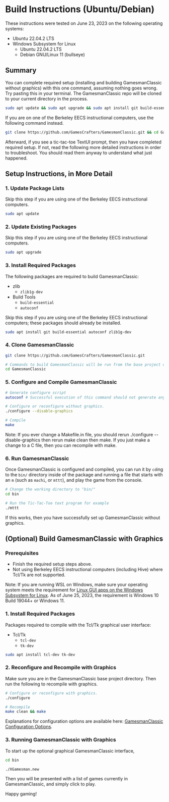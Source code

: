 # Build Instructions (Ubuntu/Debian)

These instructions were tested on June 23, 2023 on the following operating systems:
- Ubuntu 22.04.2 LTS
- Windows Subsystem for Linux
    - Ubuntu 22.04.2 LTS
    - Debian GNU/Linux 11 (bullseye)

## Summary

You can complete required setup (installing and building GamesmanClassic without graphics) with this one command, assuming nothing goes wrong. Try pasting this in your terminal. The GamesmanClassic repo will be cloned to your current directory in the process.

```bash
sudo apt update && sudo apt upgrade && sudo apt install git build-essential autoconf zlib1g-dev && git clone https://github.com/GamesCrafters/GamesmanClassic.git && cd GamesmanClassic && autoconf && ./configure --disable-graphics && make && cd bin && ./mttt
```

If you are on one of the Berkeley EECS instructional computers, use the following command instead.

```bash
git clone https://github.com/GamesCrafters/GamesmanClassic.git && cd GamesmanClassic && autoconf && ./configure --disable-graphics && make && cd bin && ./mttt
```

Afterward, if you see a tic-tac-toe TextUI prompt, then you have completed required setup. If not, read the following more detailed instructions in order to troubleshoot. You should read them anyway to understand what just happened.

## Setup Instructions, in More Detail

### 1. Update Package Lists
Skip this step if you are using one of the Berkeley EECS instructional computers.
```bash
sudo apt update
```

### 2. Update Existing Packages
Skip this step if you are using one of the Berkeley EECS instructional computers.
```bash
sudo apt upgrade
```

### 3. Install Required Packages
The following packages are required to build GamesmanClassic:

- zlib
    - `zlib1g-dev`
- Build Tools
    - `build-essential`
    - `autoconf`

Skip this step if you are using one of the Berkeley EECS instructional computers; these packages should already be installed.

```bash
sudo apt install git build-essential autoconf zlib1g-dev
```

### 4. Clone GamesmanClassic
```bash
git clone https://github.com/GamesCrafters/GamesmanClassic.git

# Commands to build GamesmanClassic will be run from the base project directory.
cd GamesmanClassic
```

### 5. Configure and Compile GamesmanClassic
```bash
# Generate configure script
autoconf # Successful execution of this command should not generate any console output.

# Configure or reconfigure without graphics.
./configure --disable-graphics

# Compile
make
```

Note: If you ever change a Makefile.in file, you should rerun ./configure --disable-graphics then rerun make clean then make. If you just make a change to a C file, then you can recompile with make.

### 6. Run GamesmanClassic
Once GamesmanClassic is configured and compiled, you can run it by `cd`ing to the `bin/` directory inside of the package and running a file that starts with an `m` (such as `machi`, or `mttt`), and play the game from the console.

```bash
# Change the working directory to "bin/"
cd bin

# Run the Tic-Tac-Toe text program for example
./mttt
```

If this works, then you have successfully set up GamesmanClassic without graphics.

## (Optional) Build GamesmanClassic with Graphics

### Prerequisites
- Finish the required setup steps above.
- Not using Berkeley EECS instructional computers (including Hive) where Tcl/Tk are not supported.

Note: If you are running WSL on Windows, make sure your operating system meets the requirement for [Linux GUI apps on the Windows Subsystem for Linux](https://learn.microsoft.com/en-us/windows/wsl/tutorials/gui-apps). As of June 25, 2023, the requirement is Windows 10 Build 19044+ or Windows 11.

### 1. Install Required Packages
Packages required to compile with the Tcl/Tk graphical user interface:

- Tcl/Tk
    - `tcl-dev`
    - `tk-dev`

```bash
sudo apt install tcl-dev tk-dev
```

### 2. Reconfigure and Recompile with Graphics
Make sure you are in the GamesmanClassic base project directory. Then run the following to recompile with graphics.

```bash
# Configure or reconfigure with graphics.
./configure

# Recompile
make clean && make
```

Explanations for configuration options are available here: [GamesmanClassic Configuration Options](build-configuration-options.md).

### 3. Running GamesmanClassic with Graphics

To start up the optional graphical GamesmanClassic interface,

```bash
cd bin

./XGamesman.new
```

Then you will be presented with a list of games currently in GamesmanClassic, and simply click to play.

Happy gaming!
